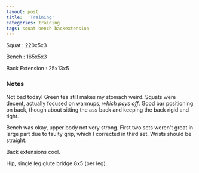 ```yaml
---
layout: post
title:  'Training'
categories: training
tags: squat bench backextension
---
```


Squat       :   220x5x3

Bench       :   165x5x3

Back Extension  :   25x13x5

### Notes

Not bad today! Green tea still makes my stomach weird. Squats were decent, actually
focused on warmups, _which pays off_. Good bar positioning on back, though about sitting
the ass back and keeping the back rigid and tight.

Bench was okay, upper body not very strong. First two sets weren't great in large part
due to faulty grip, which I corrected in third set. Wrists should be straight.

Back extensions cool.

Hip, single leg glute bridge 8x5 (per leg).
